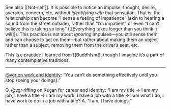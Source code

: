 See also [[Not-self]]. It is possible to notice an impulse, thought, desire, aversion, concern, etc, without _identifying with_ that sensation. That is: the relationship can become “I sense a feeling of impatience” (akin to hearing a sound from the street outside), rather than “I’m impatient” or even “I can’t believe this is taking so long” ([[Everything takes longer than you think it will]]). This practice is not about _ignoring_ impulses—you still sense them and can choose to act on them—but rather about making them an object rather than a subject, removing them from the driver’s seat, etc.

This is a practice I learned from [[Buddhism]], though I imagine it’s a part of many contemplative traditions.

---

[@vgr on work and identity](https://twitter.com/vgr/status/1317193254480138240): “You can’t do something effectively until you stop {being your doings}.”

Q. @vgr riffing on Kegan for career and identity: “I am my title -> I am my job, I have a title -> I am my work, I have a job with a title -> I am what I do, I have work to do in a job with a title? 
A. “I am, I have doings.”